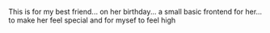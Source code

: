 This is for my best friend... on her birthday... a small basic frontend for her... to make her feel special and for mysef to feel high
